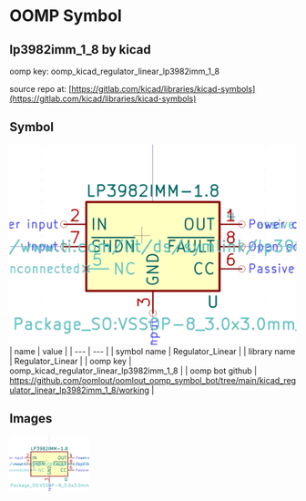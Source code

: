 # OOMP Symbol  
## lp3982imm_1_8  by kicad  
  
oomp key: oomp_kicad_regulator_linear_lp3982imm_1_8  
  
source repo at: [https://gitlab.com/kicad/libraries/kicad-symbols](https://gitlab.com/kicad/libraries/kicad-symbols)  
## Symbol  
  
[![working.png](working_600.png)](working.png)  
| name | value | 
| --- | --- | 
| symbol name | Regulator_Linear | 
| library name | Regulator_Linear | 
| oomp key | oomp_kicad_regulator_linear_lp3982imm_1_8 | 
| oomp bot github | https://github.com/oomlout/oomlout_oomp_symbol_bot/tree/main/kicad_regulator_linear_lp3982imm_1_8/working | 
## Images  
  
[![working.png](working_140.png)](working.png)  

